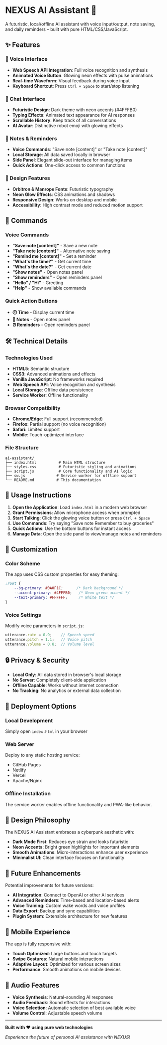 # NEXUS AI Assistant 🤖

A futuristic, local/offline AI assistant with voice input/output, note saving, and daily reminders – built with pure HTML/CSS/JavaScript.

## ✨ Features

### 🎤 Voice Interface
- **Web Speech API Integration**: Full voice recognition and synthesis
- **Animated Voice Button**: Glowing neon effects with pulse animations
- **Real-time Waveform**: Visual feedback during voice input
- **Keyboard Shortcut**: Press `Ctrl + Space` to start/stop listening

### 💬 Chat Interface
- **Futuristic Design**: Dark theme with neon accents (#4FFFB0)
- **Typing Effects**: Animated text appearance for AI responses
- **Scrollable History**: Keep track of all conversations
- **AI Avatar**: Distinctive robot emoji with glowing effects

### 📝 Notes & Reminders
- **Voice Commands**: "Save note [content]" or "Take note [content]"
- **Local Storage**: All data saved locally in browser
- **Side Panel**: Elegant slide-out interface for managing items
- **Quick Actions**: One-click access to common functions

### 🎨 Design Features
- **Orbitron & Manrope Fonts**: Futuristic typography
- **Neon Glow Effects**: CSS animations and shadows
- **Responsive Design**: Works on desktop and mobile
- **Accessibility**: High contrast mode and reduced motion support

## 🚀 Commands

### Voice Commands
- **"Save note [content]"** - Save a new note
- **"Take note [content]"** - Alternative note saving
- **"Remind me [content]"** - Set a reminder
- **"What's the time?"** - Get current time
- **"What's the date?"** - Get current date
- **"Show notes"** - Open notes panel
- **"Show reminders"** - Open reminders panel
- **"Hello" / "Hi"** - Greeting
- **"Help"** - Show available commands

### Quick Action Buttons
- **🕐 Time** - Display current time
- **📝 Notes** - Open notes panel
- **⏰ Reminders** - Open reminders panel

## 🛠️ Technical Details

### Technologies Used
- **HTML5**: Semantic structure
- **CSS3**: Advanced animations and effects
- **Vanilla JavaScript**: No frameworks required
- **Web Speech API**: Voice recognition and synthesis
- **Local Storage**: Offline data persistence
- **Service Worker**: Offline functionality

### Browser Compatibility
- **Chrome/Edge**: Full support (recommended)
- **Firefox**: Partial support (no voice recognition)
- **Safari**: Limited support
- **Mobile**: Touch-optimized interface

### File Structure
```
ai-assistant/
├── index.html          # Main HTML structure
├── styles.css          # Futuristic styling and animations
├── script.js           # Core functionality and AI logic
├── sw.js              # Service worker for offline support
└── README.md          # This documentation
```

## 🎯 Usage Instructions

1. **Open the Application**: Load `index.html` in a modern web browser
2. **Grant Permissions**: Allow microphone access when prompted
3. **Start Talking**: Click the glowing voice button or press `Ctrl + Space`
4. **Use Commands**: Try saying "Save note Remember to buy groceries"
5. **Quick Actions**: Use the bottom buttons for instant access
6. **Manage Data**: Open the side panel to view/manage notes and reminders

## 🔧 Customization

### Color Scheme
The app uses CSS custom properties for easy theming:
```css
:root {
    --bg-primary: #0A0F1C;      /* Dark background */
    --accent-primary: #4FFFB0;   /* Neon green accent */
    --text-primary: #FFFFFF;     /* White text */
}
```

### Voice Settings
Modify voice parameters in `script.js`:
```javascript
utterance.rate = 0.9;    // Speech speed
utterance.pitch = 1.1;   // Voice pitch
utterance.volume = 0.8;  // Volume level
```

## 🔒 Privacy & Security

- **Local Only**: All data stored in browser's local storage
- **No Server**: Completely client-side application
- **Offline Capable**: Works without internet connection
- **No Tracking**: No analytics or external data collection

## 🚀 Deployment Options

### Local Development
Simply open `index.html` in your browser

### Web Server
Deploy to any static hosting service:
- GitHub Pages
- Netlify
- Vercel
- Apache/Nginx

### Offline Installation
The service worker enables offline functionality and PWA-like behavior.

## 🎨 Design Philosophy

The NEXUS AI Assistant embraces a cyberpunk aesthetic with:
- **Dark Mode First**: Reduces eye strain and looks futuristic
- **Neon Accents**: Bright green highlights for important elements
- **Smooth Animations**: Micro-interactions enhance user experience
- **Minimalist UI**: Clean interface focuses on functionality

## 🔮 Future Enhancements

Potential improvements for future versions:
- **AI Integration**: Connect to OpenAI or other AI services
- **Advanced Reminders**: Time-based and location-based alerts
- **Voice Training**: Custom wake words and voice profiles
- **Data Export**: Backup and sync capabilities
- **Plugin System**: Extensible architecture for new features

## 📱 Mobile Experience

The app is fully responsive with:
- **Touch Optimized**: Large buttons and touch targets
- **Swipe Gestures**: Natural mobile interactions
- **Adaptive Layout**: Optimized for various screen sizes
- **Performance**: Smooth animations on mobile devices

## 🎵 Audio Features

- **Voice Synthesis**: Natural-sounding AI responses
- **Audio Feedback**: Sound effects for interactions
- **Voice Selection**: Automatic selection of best available voice
- **Volume Control**: Adjustable speech volume

---

**Built with ❤️ using pure web technologies**

*Experience the future of personal AI assistance with NEXUS!*

